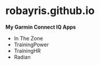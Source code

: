 # robayris.github.io

**My Garmin Connect IQ Apps**

- In The Zone
- TrainingPower
- TrainingHR
- Radian
